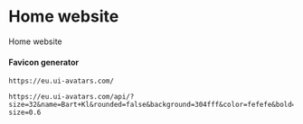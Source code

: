 # Home website

Home website

#### Favicon generator

```
https://eu.ui-avatars.com/

https://eu.ui-avatars.com/api/?size=32&name=Bart+Kl&rounded=false&background=304fff&color=fefefe&bold=true&font-size=0.6
```
